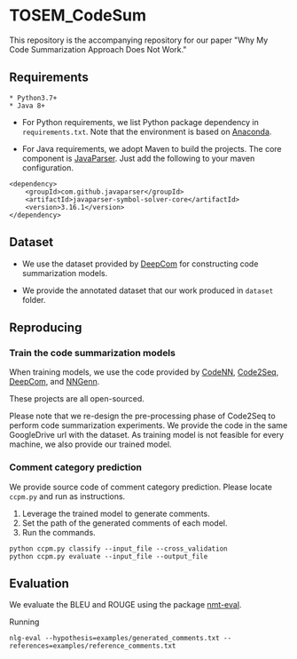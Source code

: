 # TOSEM_CodeSum
This repository is the accompanying repository for our paper "Why My Code Summarization Approach Does Not Work."

## Requirements
```
* Python3.7+
* Java 8+
```

* For Python requirements, we list Python package dependency in `requirements.txt`. Note that the environment is based on [Anaconda](https://www.anaconda.com/).


* For Java requirements, we adopt Maven to build the projects. The core component is [JavaParser](https://github.com/javaparser/javaparser). Just add the following to your maven configuration.

```
<dependency>
    <groupId>com.github.javaparser</groupId>
    <artifactId>javaparser-symbol-solver-core</artifactId>
    <version>3.16.1</version>
</dependency>
```

## Dataset

* We use the dataset provided by [DeepCom](https://github.com/tech-srl/code2seq) for constructing code summarization models.

* We provide the annotated dataset that our work produced in `dataset` folder.

## Reproducing

### Train the code summarization models
When training models, we use the code provided by [CodeNN](https://github.com/sriniiyer/codenn), [Code2Seq](https://github.com/tech-srl/code2seq), [DeepCom](https://github.com/xing-hu/EMSE-DeepCom), and [NNGenn](https://github.com/Tbabm/nngen).

These projects are all open-sourced.

Please note that we re-design the pre-processing phase of Code2Seq to perform code summarization experiments. We provide the code in the same GoogleDrive url with the dataset. As training model is not feasible for every machine, we also provide our trained model.


### Comment category prediction
We provide source code of comment category prediction. Please locate `ccpm.py` and run as instructions.
1. Leverage the trained model to generate comments.
2. Set the path of the generated comments of each model.
3. Run the commands.
```
python ccpm.py classify --input_file --cross_validation
python ccpm.py evaluate --input_file --output_file
```

## Evaluation
We evaluate the BLEU and ROUGE using the package [nmt-eval](https://github.com/Maluuba/nlg-eval).

Running
```
nlg-eval --hypothesis=examples/generated_comments.txt --references=examples/reference_comments.txt
```
